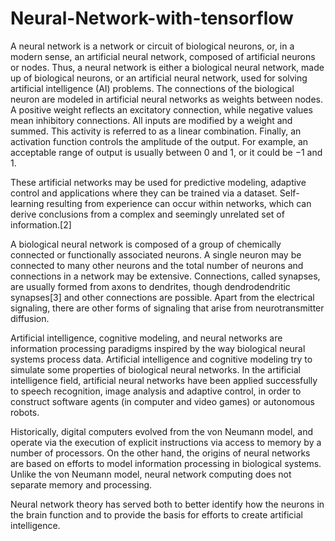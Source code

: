 # Neural-Network-with-tensorflow

A neural network is a network or circuit of biological neurons, or, in a modern sense, an artificial neural network, composed of artificial neurons or nodes.
Thus, a neural network is either a biological neural network, made up of biological neurons, or an artificial neural network, used for solving artificial intelligence (AI) problems. 
The connections of the biological neuron are modeled in artificial neural networks as weights between nodes. 
A positive weight reflects an excitatory connection, while negative values mean inhibitory connections. 
All inputs are modified by a weight and summed. This activity is referred to as a linear combination. 
Finally, an activation function controls the amplitude of the output. For example, an acceptable range of output is usually between 0 and 1, or it could be −1 and 1.

These artificial networks may be used for predictive modeling, adaptive control and applications where they can be trained via a dataset. Self-learning resulting from experience can occur within networks, which can derive conclusions from a complex and seemingly unrelated set of information.[2]


A biological neural network is composed of a group of chemically connected or functionally associated neurons. A single neuron may be connected to many other neurons and the total number of neurons and connections in a network may be extensive. Connections, called synapses, are usually formed from axons to dendrites, though dendrodendritic synapses[3] and other connections are possible. Apart from the electrical signaling, there are other forms of signaling that arise from neurotransmitter diffusion.

Artificial intelligence, cognitive modeling, and neural networks are information processing paradigms inspired by the way biological neural systems process data. Artificial intelligence and cognitive modeling try to simulate some properties of biological neural networks. In the artificial intelligence field, artificial neural networks have been applied successfully to speech recognition, image analysis and adaptive control, in order to construct software agents (in computer and video games) or autonomous robots.

Historically, digital computers evolved from the von Neumann model, and operate via the execution of explicit instructions via access to memory by a number of processors. On the other hand, the origins of neural networks are based on efforts to model information processing in biological systems. Unlike the von Neumann model, neural network computing does not separate memory and processing.

Neural network theory has served both to better identify how the neurons in the brain function and to provide the basis for efforts to create artificial intelligence.
